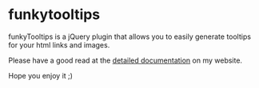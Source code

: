 funkytooltips
=============

funkyTooltips is a jQuery plugin that allows you to easily generate tooltips for your html links and images. 

Please have a good read at the <a href="http://www.nourdine.net/_more_/jq-plugins-docs/jquery.funkytooltips.php">detailed documentation</a> on my website.

Hope you enjoy it ;)
